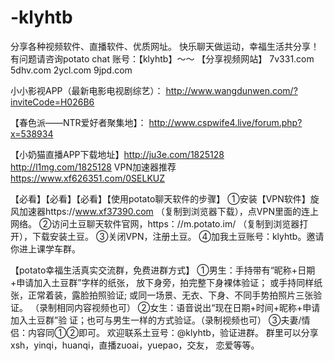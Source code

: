 # -klyhtb
分享各种视频软件、直播软件、优质网址。
快乐聊天做运动，幸福生活共分享！
有问题请咨询potato chat 账号：【klyhtb】～～
【分享视频网站】
7v331.com
5dhv.com
2ycl.com
9jpd.com

小小影视APP（最新电影电视剧综艺）：
 http://www.wangdunwen.com/?inviteCode=H026B6

【春色派——NTR爱好者聚集地】：
http://www.cspwife4.live/forum.php?x=538934

【小奶猫直播APP下载地址】http://ju3e.com/1825128
http://l1mg.com/1825128
VPN加速器推荐 https://www.xf626351.com/0SELKUZ

【必看】【必看】【必看】【使用potato聊天软件的步骤】
①安装【VPN软件】旋风加速器https://www.xf37390.com
（复制到浏览器下载），点VPN里面的连上网络。
②访问土豆聊天软件官网，https：//m.potato.im/
（复制到浏览器打开），下载安装土豆。
③关闭VPN，注册土豆。
④加我土豆账号：klyhtb。邀请你进上课学车群。

【potato幸福生活真实交流群，免费进群方式】
①男生：手持带有“昵称+日期+申请加入土豆群”字样的纸张，
放下身旁，拍完整下身裸体验证；
或手持同样纸张，正常着装，露脸拍照验证;
或同一场景、无衣、下身、不同手势拍照片三张验证。
（录制相同内容视频也可）
②女生：语音说出“现在日期+时间+昵称+申请加入土豆群”验
证；也可与男生一样的方式验证。（录制视频也可）
③夫妻/情侣：内容同①②即可。
欢迎联系土豆号：@klyhtb，验证进群。
群里可以分享xsh，yinqi，huanqi，直播zuoai，yuepao，交友，
恋爱等等。
